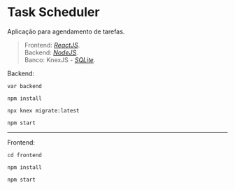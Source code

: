 # Task Scheduler

  
Aplicação para agendamento de tarefas.

  
> Frontend: *[ReactJS](https://pt-br.reactjs.org/)*. <br>
> Backend: *[NodeJS](https://nodejs.org/en/)*. <br>
> Banco: KnexJS - *[SQLite](http://knexjs.org/#Installation-node)*. <br>


Backend:

```
var backend

npm install

npx knex migrate:latest

npm start
```

---

Frontend:

```
cd frontend

npm install

npm start
```